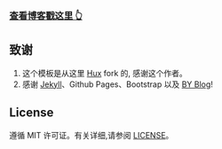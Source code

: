 ### [查看博客戳这里 👆](http://jerichox.github.io)

## 致谢

1. 这个模板是从这里 [Hux](https://github.com/Huxpro/huxpro.github.io) fork 的, 感谢这个作者。 
2. 感谢 [Jekyll](http://jekyllcn.com/)、Github Pages、Bootstrap 以及 [BY Blog](http://qiubaiying.top/)!

## License

遵循 MIT 许可证。有关详细,请参阅 [LICENSE](https://github.com/JerichoX/jerichox.github.io/blob/master/LICENSE)。

